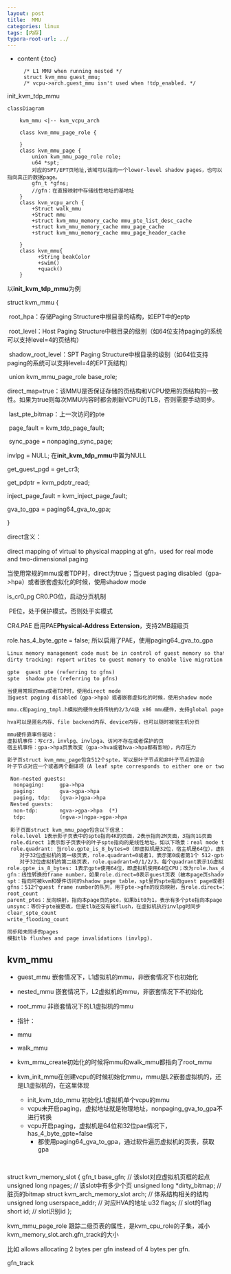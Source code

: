 ```yaml
---
layout: post
title:  MMU
categories: linux
tags: [内存]
typora-root-url: ../
---
```

* content
{:toc}




        /* L1 MMU when running nested */
        struct kvm_mmu guest_mmu;
        /* vcpu->arch.guest_mmu isn't used when !tdp_enabled. */

init_kvm_tdp_mmu



```mermaid
classDiagram

	kvm_mmu <|-- kvm_vcpu_arch

	class kvm_mmu_page_role {
	
	}
	class kvm_mmu_page {
        union kvm_mmu_page_role role;
        u64 *spt; 
        对应的SPT/EPT页地址,该域可以指向一个lower-level shadow pages，也可以指向真正的数据page。
        gfn_t *gfns; 
        //gfn：在直接映射中存储线性地址的基地址
	}
	class kvm_vcpu_arch {
		+Struct walk_mmu
		+Struct mmu
		+struct kvm_mmu_memory_cache mmu_pte_list_desc_cache
		+struct kvm_mmu_memory_cache mmu_page_cache
		+struct kvm_mmu_memory_cache mmu_page_header_cache
		
	}
	class kvm_mmu{
          +String beakColor
          +swim()
          +quack()
	}

```

以**init_kvm_tdp_mmu**为例


struct kvm_mmu {

​	root_hpa：存储Paging Structure中根目录的结构，如EPT中的eptp

​	root_level：Host Paging Structure中根目录的级别（如64位支持paging的系统可以支持level=4的页结构）

​	shadow_root_level：SPT Paging Structure中根目录的级别（如64位支持paging的系统可以支持level=4的EPT页结构）

​	union kvm_mmu_page_role base_role;

​	direct_map=true：该MMU是否保证存储的页结构和VCPU使用的页结构的一致性。如果为true则每次MMU内容时都会刷新VCPU的TLB，否则需要手动同步。

​	last_pte_bitmap：上一次访问的pte

​	page_fault = kvm_tdp_page_fault;

​	sync_page = nonpaging_sync_page;

invlpg = NULL;  在**init_kvm_tdp_mmu**中置为NULL

get_guest_pgd = get_cr3;

get_pdptr = kvm_pdptr_read;

inject_page_fault = kvm_inject_page_fault;

gva_to_gpa = paging64_gva_to_gpa;

}

direct含义：

direct mapping of virtual to physical mapping at gfn，used for real mode and two-dimensional paging

当使用常规的mmu或者TDP时，direct为true；当guest paging disabled（gpa->hpa）或者嵌套虚拟化的时候，使用shadow mode

is_cr0_pg CR0.PG位，启动分页机制

​			PE位，处于保护模式，否则处于实模式

CR4.PAE 启用PAE**Physical-Address Extension**，支持2MB超级页

role.has_4_byte_gpte = false;  所以启用了PAE，使用paging64_gva_to_gpa



```mmu.txt
Linux memory management code must be in control of guest memory so that swapping, page migration, page merging, transparent hugepages, and similar features work without change
dirty tracking: report writes to guest memory to enable live migration and framebuffer-based displays

gpte  guest pte (referring to gfns)
spte  shadow pte (referring to pfns)

当使用常规的mmu或者TDP时，使用direct mode
当guest paging disabled（gpa->hpa）或者嵌套虚拟化的时候，使用shadow mode

mmu.c和paging_tmpl.h模拟的硬件支持传统的2/3/4级 x86 mmu硬件，支持global page、pae、pse、pse36、cr0.wp, and 1GB pages.

hva可以是匿名内存、file backend内存、device内存，也可以随时被宿主机分页

mmu硬件靠事件驱动：
虚拟机事件：写cr3，invlpg、invlpga、访问不存在或者保护的页
宿主机事件：gpa->hpa页表改变（gpa->hva或者hva->hpa都有影响），内存压力

影子页struct kvm_mmu_page包含512个spte，可以是叶子节点和非叶子节点的混合
叶子节点对应一个或者两个翻译项（A leaf spte corresponds to either one or two translations encoded into one paging structure entry.  ）

 Non-nested guests:
  nonpaging:     gpa->hpa
  paging:        gva->gpa->hpa
  paging, tdp:   (gva->)gpa->hpa
 Nested guests:
  non-tdp:       ngva->gpa->hpa  (*)
  tdp:           (ngva->)ngpa->gpa->hpa
  
 影子页面struct kvm_mmu_page包含以下信息：
 role.level 1表示影子页表中的spte指向4K的页面，2表示指向2M页面，3指向1G页面
 role.direct 1表示影子页表中的叶子spte指向的是线性地址。如以下场景：real mode translation, large guest pages backed by small host pages, and gpa->hpa translations when NPT or EPT is active.  还不理解其他为0的场景
 role.quadrant: 当role.gpte_is_8_bytes=0（即虚拟机是32位，宿主机是64位），虚拟机每4K也包含1024个pte，宿主机每4K包含522个pte；
 	对于32位虚拟机的第一级页表，role.quadrant=0或者1，表示第0或者第1个 512-gpte block
 	对于32位虚拟机的第二级页表，role.quadrant=0/1/2/3，每个quadrant表示1G虚拟地址
role.gpte_is_8_bytes: 1表示gpte使用64位，即虚拟机使用64位CPU；改为role.has_4_byte_gpte=0
gfn：线性转换的frame number，如果role.direct=0表示guest页表（被本page页shadow的guest页表）
spt：指向可被kvm和硬件访问的shadow page table，spt里的spte指向guest page或者指向下一级的shadow page，spt像物理机的pt一样构成一个页表结构有向图，shadow page作为节点，guest page为叶子
gfns：512个guest frame number的队列，用于pte->gfn的反向映射，当role.direct=1时，可以直接使用gfn变量计算，这个队列就不需要了
root_count
parent_ptes：反向映射，指向本page页的pte，如果bit0为1，表示有多个pte指向本page
unsync：等价于pte被更改，但是tlb还没有被flush，在虚拟机执行invlpg时同步
clear_spte_count
write_flooding_count

同步和未同步的pages
模拟tlb flushes and page invalidations (invlpg).
```



## kvm_mmu

- guest_mmu 嵌套情况下，L1虚拟机的mmu，非嵌套情况下也初始化
- nested_mmu 嵌套情况下，L2虚拟机的mmu，非嵌套情况下不初始化
- root_mmu 非嵌套情况下的L1虚拟机的mmu
- 指针：
- mmu
- walk_mmu
- kvm_mmu_create初始化的时候将mmu和walk_mmu都指向了root_mmu



- kvm_init_mmu在创建vcpu的时候初始化mmu，mmu是L2嵌套虚拟机的，还是L1虚拟机的，在这里体现
    - init_kvm_tdp_mmu  初始化L1虚拟机单个vcpu的mmu
    - vcpu未开启paging，虚拟地址就是物理地址，nonpaging_gva_to_gpa不进行转换
    - vcpu开启paging，虚拟机是64位和32位pae情况下，has_4_byte_gpte=false
        - 都使用paging64_gva_to_gpa，通过软件遍历虚拟机的页表，获取gpa

​	



struct kvm_memory_slot {
    gfn_t base_gfn; // 该slot对应虚拟机页框的起点
    unsigned long npages; // 该slot中有多少个页
    unsigned long *dirty_bitmap; // 脏页的bitmap
    struct kvm_arch_memory_slot arch; // 体系结构相关的结构
    unsigned long userspace_addr; // 对应HVA的地址
    u32 flags; // slot的flag
    short id; // slot识别id
};

kvm_mmu_page_role  跟踪二级页表的属性，是kvm_cpu_role的子集，减小kvm_memory_slot.arch.gfn_track的大小

比如 allows allocating 2 bytes per gfn instead of 4 bytes per gfn.



gfn_track











